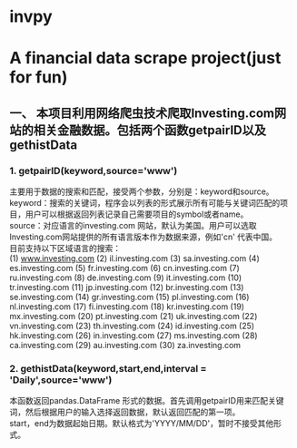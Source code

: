 # invpy
# A financial data scrape project(just for fun)
## 一、 本项目利用网络爬虫技术爬取Investing.com网站的相关金融数据。包括两个函数getpairID以及gethistData
### 1. getpairID(keyword,source='www')
  主要用于数据的搜索和匹配，接受两个参数，分别是：keyword和source。<br>
  keyword：搜索的关键词，程序会以列表的形式展示所有可能与关键词匹配的项目，用户可以根据返回列表记录自己需要项目的symbol或者name。<br>
  source：对应语言的investing.com 网站，默认为美国。用户可以选取Investing.com网站提供的所有语言版本作为数据来源，例如'cn' 代表中国。<br>
  目前支持以下区域语言的搜索：<br>
   (1)	www.investing.com
   (2)	il.investing.com
   (3)	sa.investing.com
   (4)	es.investing.com
   (5)	fr.investing.com
   (6)	cn.investing.com
   (7)	ru.investing.com
   (8)	de.investing.com
   (9)	it.investing.com
   (10)	tr.investing.com
   (11)	jp.investing.com
   (12)	br.investing.com
   (13)	se.investing.com
   (14)	gr.investing.com
   (15)	pl.investing.com
   (16)	nl.investing.com
   (17)	fi.investing.com
   (18)	kr.investing.com
   (19)	mx.investing.com
   (20)	pt.investing.com
   (21)	uk.investing.com
   (22)	vn.investing.com
   (23)	th.investing.com
   (24)	id.investing.com
   (25)	hk.investing.com
   (26)	in.investing.com
   (27)	ms.investing.com
   (28)	ca.investing.com
   (29)	au.investing.com
   (30)	za.investing.com
### 2. gethistData(keyword,start,end,interval = 'Daily',source='www')<br>
  本函数返回pandas.DataFrame 形式的数据。首先调用getpairID用来匹配关键词，然后根据用户的输入选择返回数据，默认返回匹配的第一项。<br>
  start，end为数据起始日期。默认格式为'YYYY/MM/DD'，暂时不接受其他形式。

